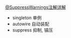 
[@SuppressWarnings注解详解](https://blog.csdn.net/qq_39597203/article/details/79341445)


* singleton 单例
* autowire  自动装配
* suppress  抑制, 镇压